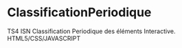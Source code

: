 # ClassificationPeriodique

TS4 ISN Classification Periodique des éléments Interactive.
HTML5/CSS/JAVASCRIPT
